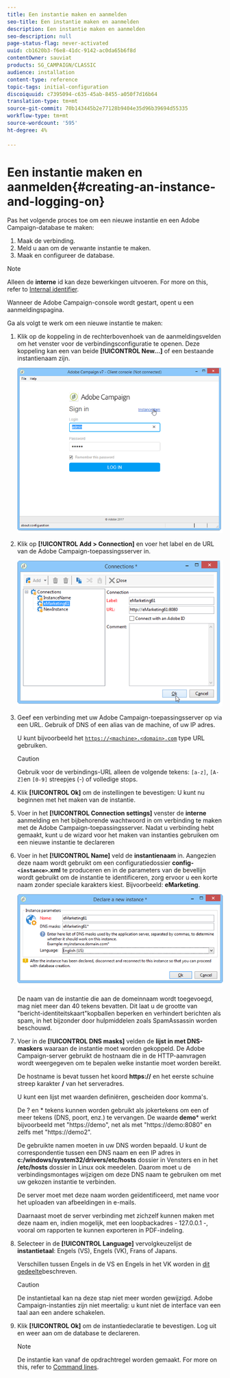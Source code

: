 ```yaml
---
title: Een instantie maken en aanmelden
seo-title: Een instantie maken en aanmelden
description: Een instantie maken en aanmelden
seo-description: null
page-status-flag: never-activated
uuid: cb1620b3-f6e8-41dc-9142-ac0da65b6f8d
contentOwner: sauviat
products: SG_CAMPAIGN/CLASSIC
audience: installation
content-type: reference
topic-tags: initial-configuration
discoiquuid: c7395094-c635-45ab-8455-a050f7d16b64
translation-type: tm+mt
source-git-commit: 70b143445b2e77128b9404e35d96b39694d55335
workflow-type: tm+mt
source-wordcount: '595'
ht-degree: 4%

---
```



# Een instantie maken en aanmelden{#creating-an-instance-and-logging-on}

Pas het volgende proces toe om een nieuwe instantie en een Adobe Campaign-database te maken:

1. Maak de verbinding.
1. Meld u aan om de verwante instantie te maken.
1. Maak en configureer de database.

>[!NOTE]
>
>Alleen de **interne** id kan deze bewerkingen uitvoeren. For more on this, refer to [Internal identifier](../../installation/using/campaign-server-configuration.md#internal-identifier).

Wanneer de Adobe Campaign-console wordt gestart, opent u een aanmeldingspagina.

Ga als volgt te werk om een nieuwe instantie te maken:

1. Klik op de koppeling in de rechterbovenhoek van de aanmeldingsvelden om het venster voor de verbindingsconfiguratie te openen. Deze koppeling kan een van beide **[!UICONTROL New...]** of een bestaande instantienaam zijn.

   ![](assets/s_ncs_install_define_connection_01.png)

1. Klik op **[!UICONTROL Add > Connection]** en voer het label en de URL van de Adobe Campaign-toepassingsserver in.

   ![](assets/s_ncs_install_define_connection_02.png)

1. Geef een verbinding met uw Adobe Campaign-toepassingsserver op via een URL. Gebruik of DNS of een alias van de machine, of uw IP adres.

   U kunt bijvoorbeeld het [`https://<machine>.<domain>.com`](https://machine) type URL gebruiken.

   >[!CAUTION]
   >
   >Gebruik voor de verbindings-URL alleen de volgende tekens: `[a-z]`, `[A-Z]`en `[0-9]` streepjes (-) of volledige stops.

1. Klik **[!UICONTROL Ok]** om de instellingen te bevestigen: U kunt nu beginnen met het maken van de instantie.
1. Voer in het **[!UICONTROL Connection settings]** venster de **interne** aanmelding en het bijbehorende wachtwoord in om verbinding te maken met de Adobe Campaign-toepassingsserver. Nadat u verbinding hebt gemaakt, kunt u de wizard voor het maken van instanties gebruiken om een nieuwe instantie te declareren
1. Voer in het **[!UICONTROL Name]** veld de **instantienaam** in. Aangezien deze naam wordt gebruikt om een configuratiedossier **config-`<instance>`.xml** te produceren en in de parameters van de bevellijn wordt gebruikt om de instantie te identificeren, zorg ervoor u een korte naam zonder speciale karakters kiest. Bijvoorbeeld: **eMarketing**.

   ![](assets/s_ncs_install_create_instance.png)

   De naam van de instantie die aan de domeinnaam wordt toegevoegd, mag niet meer dan 40 tekens bevatten. Dit laat u de grootte van &quot;bericht-identiteitskaart&quot;kopballen beperken en verhindert berichten als spam, in het bijzonder door hulpmiddelen zoals SpamAssassin worden beschouwd.

1. Voer in de **[!UICONTROL DNS masks]** velden de **lijst in met DNS-maskers** waaraan de instantie moet worden gekoppeld. De Adobe Campaign-server gebruikt de hostnaam die in de HTTP-aanvragen wordt weergegeven om te bepalen welke instantie moet worden bereikt.

   De hostname is bevat tussen het koord **https://** en het eerste schuine streep karakter **/** van het serveradres.

   U kunt een lijst met waarden definiëren, gescheiden door komma&#39;s.

   De ? en * tekens kunnen worden gebruikt als jokertekens om een of meer tekens (DNS, poort, enz.) te vervangen. De waarde **demo*** werkt bijvoorbeeld met &quot;https://demo&quot;, net als met &quot;https://demo:8080&quot; en zelfs met &quot;https://demo2&quot;.

   De gebruikte namen moeten in uw DNS worden bepaald. U kunt de correspondentie tussen een DNS naam en een IP adres in **c:/windows/system32/drivers/etc/hosts** dossier in Vensters en in het **/etc/hosts** dossier in Linux ook meedelen. Daarom moet u de verbindingsmontages wijzigen om deze DNS naam te gebruiken om met uw gekozen instantie te verbinden.

   De server moet met deze naam worden geïdentificeerd, met name voor het uploaden van afbeeldingen in e-mails.

   Daarnaast moet de server verbinding met zichzelf kunnen maken met deze naam en, indien mogelijk, met een loopbackadres - 127.0.0.1 -, vooral om rapporten te kunnen exporteren in PDF-indeling.

1. Selecteer in de **[!UICONTROL Language]** vervolgkeuzelijst de **instantietaal**: Engels (VS), Engels (VK), Frans of Japans.

   Verschillen tussen Engels in de VS en Engels in het VK worden in [dit gedeelte](../../platform/using/adobe-campaign-workspace.md#date-and-time)beschreven.

   >[!CAUTION]
   >
   >De instantietaal kan na deze stap niet meer worden gewijzigd. Adobe Campaign-instanties zijn niet meertalig: u kunt niet de interface van een taal aan een andere schakelen.

1. Klik **[!UICONTROL Ok]** om de instantiedeclaratie te bevestigen. Log uit en weer aan om de database te declareren.

   >[!NOTE]
   >
   >De instantie kan vanaf de opdrachtregel worden gemaakt. For more on this, refer to [Command lines](../../installation/using/command-lines.md).

